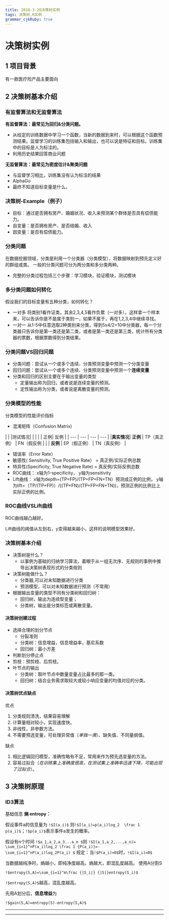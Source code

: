 ```yaml
---
title: 2018-3-28决策树实例
tags: 决策树,R实例
grammar_cjkRuby: true
---
```

# 决策树实例
## 1 项目背景
有一款医疗险产品主要面向
## 2 决策树基本介绍
### 有监督算法和无监督算法
**有监督算法：最常见为回归&分类问题。**
- 从给定的训练数据中学习一个函数，当新的数据到来时，可以根据这个函数预测结果。监督学习的训练集包括输入和输出，也可以说是特征和目标。训练集中的目标是人为标注的。
- 利用历史结果回答商业问题

**无监督算法：最常见为密度估计&聚类问题**
- 与监督学习相比，训练集没有认为标注的结果
- AlphaGo
- 最终不知道目标变量是什么。

### 决策树-Example（例子）
- 目标：通过是否拥有房产、婚姻状况、收入来预测某个群体是否具有偿债能力。
- 自变量：是否拥有房产、是否结婚、收入
- 因变量：是否有偿债能力。

### 分类问题
在数据挖掘领域，分类是利用一个分类器（分类模型），将数据映射到预先定义好的群组或类。
一般的分类问题可分为两分类和多分类两种。
- 完整的分类过程包括三个步骤：学习模块，验证模块，测试模块
### 多分类问题如何转化
假设我们的目标变量有五种分类，如何转化？
- 一对多
将类别1看作证类，其余2,3,4,5看作负累（一对多），这样拿一个样本来，可以告诉你是不是属于类别一，如果不属于，再在1,2,3,4中继续寻找。
- 一对一
从1-5中任意选取2种类别来分类，得到5x4/2=10中分类器，每一个分类器只告诉你是第一类还是第二类，或者是第一类还是第三类，统计所有分类器的票数，根据票数得到分类结果。
### 分类问题VS回归问题
- 分类问题：尝试从一个或多个连续、分类预测变量中预测一个分类变量
- 回归问题：尝试从一个或多个连续、分类预测变量中预测一个**连续变量**
- 分类和回归的区别主要在于输出变量的类型
  - 定量输出称为回归，或者说是连续变量的预测。
  - 定性输出称为分类，或者说是离散变量的预测。
### 分类模型的性能
分类模型的性能评价指标
- 混淆矩阵（Confusion Matrix)

| | |测试情况| |
| | | 正例| 反例 |
|   ---  |  --- |  ---   |  ---   |
|**真实情况**|    **正例** |   TP（真正例）  |   FN（假反例  |
| |    **反例** |    EP（假正例） |   TN（真反例）  |

- 错误率（Error Rate）
- 敏感性( Sensitivity, True Positive Rate） = 真正例/实际正例总数
- 特异性(Specificity, True Negative Rate) = 真反例/实际反例总数
- ROC曲线： x轴为1-specificity， y轴为sensitivity
- Lift曲线： x轴为depth=(TP+FP)/(TP+FP+FN+TN）预测成正例的比例， y轴为lift=（TP/(TP+FP)）/((TP+FN)/(TP+FP+FN+TN))，预测正例的比例比上实际正例的比例。

### ROC曲线VSLift曲线
ROC曲线越凸越好。

Lift曲线的阈值从左到右，y变得越来越小，这样的说明模型效果好。

### 决策树基本介绍
- 决策树是什么？
  - 以事例为基础的归纳学习算法，着眼于从一组无次序、无规则的事例中推导出决策树表现形式的分类规则
- 决策树能做什么？
  - 分类器,可以对未知数据进行分类
  - 预测模型，可以对未知数据进行预测（不常用）
- 根据输出变量的类型不同有分类树和回归树：
  - 回归树，输出为连续型变量；
  - 分类树，输出是分类标签或离散变量。

#### 决策树创建过程
- 选择合理的划分节点
	- 分裂准则
	- 分类树：信息增益，信息增益率，基尼系数
	- 回归树：最小方差
- 判断划分停止点
 - 剪枝：预剪枝、后剪枝。
- 叶节点的输出
  - 分类树：取叶节点中数量变量占比最多的那一类。
  - 回归树：结合业务需求取较大或较小响应变量的均值对应的分类。

#### 决策树优点缺点
优点
1. 分类规则清洗，结果容易理解
2. 计算量相对较小，实现速度快。
3. 非线性，非参数方法。
4. 不需要预选变量，可处理异常值（*单独一类*）、缺失值、不同量纲值。
  
缺点
1. 相比逻辑回归模型，准确性略有不足，常用来作为预先选变量的方法。
2. 容易过拟合（*在训练集上准确度很高，在测试集上准确率迅速下降，可能出现了过拟合*）。

## 3 决策树原理
### ID3算法
基础信息 **熵 entropy：** 

假设事件a的信息量为 `!$I(a_i)$`
则`!$I(a_i)=p(a_i)log_2  \frac 1 p(a_i)$`；`!$p(a_i)$`表示事件a发生的概率。

假设有n个时间 `!$a_1,a_2,a_3...a_n $`则
`!$I(a_1,a_2,...,a_n)= \sum_{i=1}^nP(a_i)log_2 \frac 1 {P(a_i)}=-\sum_{i=1}^nP(a_i)log_2P(a_i) $`
规定：当`!$P(a_i)=0$`时，`!$I(a_i)=0$`

当数据越纯净时，熵越小，即纯净度越高。熵越大，即混乱度越高。
使用A分割S

`!$entropy(S,A)=\sum_{i=1}^m\frac {|S_i|} {|S|}entropy(S_i)$`

`!$entropy(S,A)$`越高，混乱度越高。

先用A划分后，**信息增益**为

`!$gain(S,A)=entropy(S)-entropy(S,A)$`

----------


----------
